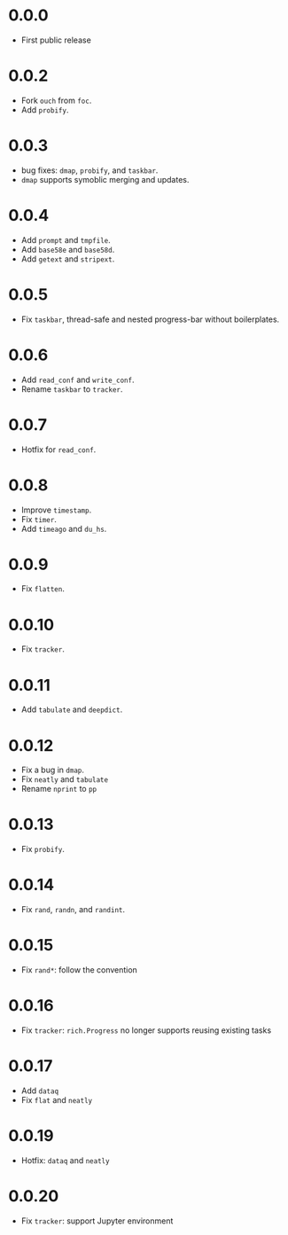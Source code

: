 # 0.0.0
- First public release

# 0.0.2
- Fork `ouch` from `foc`.
- Add `probify`.

# 0.0.3
- bug fixes: `dmap`, `probify`, and `taskbar`.
- `dmap` supports symoblic merging and updates.

# 0.0.4
- Add `prompt` and `tmpfile`.
- Add `base58e` and `base58d`.
- Add `getext` and `stripext`.

# 0.0.5
- Fix `taskbar`, thread-safe and nested progress-bar without boilerplates.

# 0.0.6
- Add `read_conf` and `write_conf`.
- Rename `taskbar` to `tracker`.

# 0.0.7
- Hotfix for `read_conf`.

# 0.0.8
- Improve `timestamp`.
- Fix `timer`.
- Add `timeago` and `du_hs`.

# 0.0.9
- Fix `flatten`.

# 0.0.10
- Fix `tracker`.

# 0.0.11
- Add `tabulate` and `deepdict`.

# 0.0.12
- Fix a bug in `dmap`.
- Fix `neatly` and `tabulate`
- Rename `nprint` to `pp`

# 0.0.13
- Fix `probify`.

# 0.0.14
- Fix `rand`, `randn`, and `randint`.

# 0.0.15
- Fix `rand*`: follow the convention

# 0.0.16
- Fix `tracker`: `rich.Progress` no longer supports reusing existing tasks

# 0.0.17
- Add `dataq`
- Fix `flat` and `neatly`

# 0.0.19
- Hotfix: `dataq` and `neatly`

# 0.0.20
- Fix `tracker`: support Jupyter environment
